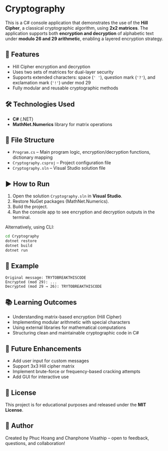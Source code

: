 # Cryptography

This is a C# console application that demonstrates the use of the **Hill Cipher**, a classical cryptographic algorithm, using **2x2 matrices**. The application supports both **encryption and decryption** of alphabetic text under **modulo 26 and 29 arithmetic**, enabling a layered encryption strategy.

## 🔐 Features
- Hill Cipher encryption and decryption
- Uses two sets of matrices for dual-layer security
- Supports extended characters: space (`' '`), question mark (`'?'`), and exclamation mark (`'!'`) under mod 29
- Fully modular and reusable cryptographic methods

## 🛠 Technologies Used
- **C#** (.NET)
- **MathNet.Numerics** library for matrix operations

## 📁 File Structure
- `Program.cs` – Main program logic, encryption/decryption functions, dictionary mapping
- `Cryptography.csproj` – Project configuration file
- `Cryptography.sln` – Visual Studio solution file

## ▶️ How to Run
1. Open the solution `Cryptography.sln` in **Visual Studio**.
2. Restore NuGet packages (MathNet.Numerics).
3. Build the project.
4. Run the console app to see encryption and decryption outputs in the terminal.

Alternatively, using CLI:
```bash
cd Cryptography
dotnet restore
dotnet build
dotnet run
```

## 🔎 Example
```plaintext
Original message: TRYTOBREAKTHISCODE
Encrypted (mod 29): ...
Decrypted (mod 29 → 26): TRYTOBREAKTHISCODE
```

## 📚 Learning Outcomes
- Understanding matrix-based encryption (Hill Cipher)
- Implementing modular arithmetic with special characters
- Using external libraries for mathematical computations
- Structuring clean and maintainable cryptographic code in C#

## 🚀 Future Enhancements
- Add user input for custom messages
- Support 3x3 Hill cipher matrix
- Implement brute-force or frequency-based cracking attempts
- Add GUI for interactive use

## 📄 License
This project is for educational purposes and released under the **MIT License**.

## 👤 Author
Created by Phuc Hoang and Chanphone Visathip – open to feedback, questions, and collaboration!

